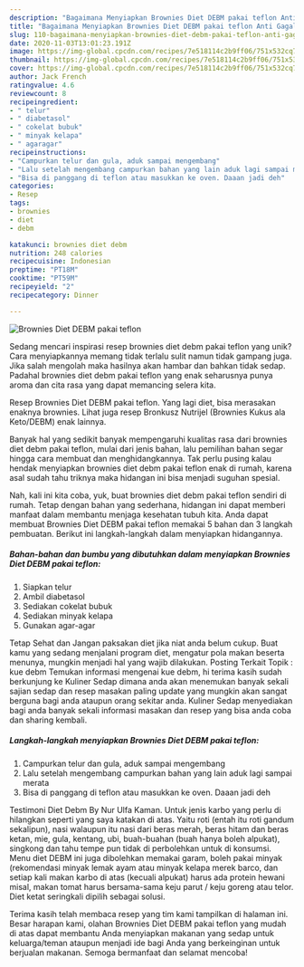 ```yaml
---
description: "Bagaimana Menyiapkan Brownies Diet DEBM pakai teflon Anti Gagal"
title: "Bagaimana Menyiapkan Brownies Diet DEBM pakai teflon Anti Gagal"
slug: 110-bagaimana-menyiapkan-brownies-diet-debm-pakai-teflon-anti-gagal
date: 2020-11-03T13:01:23.191Z
image: https://img-global.cpcdn.com/recipes/7e518114c2b9ff06/751x532cq70/brownies-diet-debm-pakai-teflon-foto-resep-utama.jpg
thumbnail: https://img-global.cpcdn.com/recipes/7e518114c2b9ff06/751x532cq70/brownies-diet-debm-pakai-teflon-foto-resep-utama.jpg
cover: https://img-global.cpcdn.com/recipes/7e518114c2b9ff06/751x532cq70/brownies-diet-debm-pakai-teflon-foto-resep-utama.jpg
author: Jack French
ratingvalue: 4.6
reviewcount: 8
recipeingredient:
- " telur"
- " diabetasol"
- " cokelat bubuk"
- " minyak kelapa"
- " agaragar"
recipeinstructions:
- "Campurkan telur dan gula, aduk sampai mengembang"
- "Lalu setelah mengembang campurkan bahan yang lain aduk lagi sampai merata"
- "Bisa di panggang di teflon atau masukkan ke oven. Daaan jadi deh"
categories:
- Resep
tags:
- brownies
- diet
- debm

katakunci: brownies diet debm 
nutrition: 248 calories
recipecuisine: Indonesian
preptime: "PT18M"
cooktime: "PT59M"
recipeyield: "2"
recipecategory: Dinner

---
```



![Brownies Diet DEBM pakai teflon](https://img-global.cpcdn.com/recipes/7e518114c2b9ff06/751x532cq70/brownies-diet-debm-pakai-teflon-foto-resep-utama.jpg)

Sedang mencari inspirasi resep brownies diet debm pakai teflon yang unik? Cara menyiapkannya memang tidak terlalu sulit namun tidak gampang juga. Jika salah mengolah maka hasilnya akan hambar dan bahkan tidak sedap. Padahal brownies diet debm pakai teflon yang enak seharusnya punya aroma dan cita rasa yang dapat memancing selera kita.

Resep Brownies Diet DEBM pakai teflon. Yang lagi diet, bisa merasakan enaknya brownies. Lihat juga resep Bronkusz Nutrijel (Brownies Kukus ala Keto/DEBM) enak lainnya.

Banyak hal yang sedikit banyak mempengaruhi kualitas rasa dari brownies diet debm pakai teflon, mulai dari jenis bahan, lalu pemilihan bahan segar hingga cara membuat dan menghidangkannya. Tak perlu pusing kalau hendak menyiapkan brownies diet debm pakai teflon enak di rumah, karena asal sudah tahu triknya maka hidangan ini bisa menjadi suguhan spesial.


Nah, kali ini kita coba, yuk, buat brownies diet debm pakai teflon sendiri di rumah. Tetap dengan bahan yang sederhana, hidangan ini dapat memberi manfaat dalam membantu menjaga kesehatan tubuh kita. Anda dapat membuat Brownies Diet DEBM pakai teflon memakai 5 bahan dan 3 langkah pembuatan. Berikut ini langkah-langkah dalam menyiapkan hidangannya.

<!--inarticleads1-->

##### Bahan-bahan dan bumbu yang dibutuhkan dalam menyiapkan Brownies Diet DEBM pakai teflon:

1. Siapkan  telur
1. Ambil  diabetasol
1. Sediakan  cokelat bubuk
1. Sediakan  minyak kelapa
1. Gunakan  agar-agar


Tetap Sehat dan Jangan paksakan diet jika niat anda belum cukup. Buat kamu yang sedang menjalani program diet, mengatur pola makan beserta menunya, mungkin menjadi hal yang wajib dilakukan. Posting Terkait Topik : kue debm Temukan informasi mengenai kue debm, hi terima kasih sudah berkunjung ke Kuliner Sedap dimana anda akan menemukan banyak sekali sajian sedap dan resep masakan paling update yang mungkin akan sangat berguna bagi anda ataupun orang sekitar anda. Kuliner Sedap menyediakan bagi anda banyak sekali informasi masakan dan resep yang bisa anda coba dan sharing kembali. 

<!--inarticleads2-->

##### Langkah-langkah menyiapkan Brownies Diet DEBM pakai teflon:

1. Campurkan telur dan gula, aduk sampai mengembang
1. Lalu setelah mengembang campurkan bahan yang lain aduk lagi sampai merata
1. Bisa di panggang di teflon atau masukkan ke oven. Daaan jadi deh


Testimoni Diet Debm By Nur Ulfa Kaman. Untuk jenis karbo yang perlu di hilangkan seperti yang saya katakan di atas. Yaitu roti (entah itu roti gandum sekalipun), nasi walaupun itu nasi dari beras merah, beras hitam dan beras ketan, mie, gula, kentang, ubi, buah-buahan (buah hanya boleh alpukat), singkong dan tahu tempe pun tidak di perbolehkan untuk di konsumsi. Menu diet DEBM ini juga dibolehkan memakai garam, boleh pakai minyak (rekomendasi minyak lemak ayam atau minyak kelapa merek barco, dan setiap kali makan karbo di atas (kecuali alpukat) harus ada protein hewani misal, makan tomat harus bersama-sama keju parut / keju goreng atau telor. Diet ketat seringkali dipilih sebagai solusi. 

Terima kasih telah membaca resep yang tim kami tampilkan di halaman ini. Besar harapan kami, olahan Brownies Diet DEBM pakai teflon yang mudah di atas dapat membantu Anda menyiapkan makanan yang sedap untuk keluarga/teman ataupun menjadi ide bagi Anda yang berkeinginan untuk berjualan makanan. Semoga bermanfaat dan selamat mencoba!
